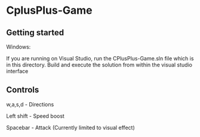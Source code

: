 # CplusPlus-Game

## Getting started
Windows:

If you are running on Visual Studio, run the CPlusPlus-Game.sln file which is in this directory.
Build and execute the solution from within the visual studio interface

## Controls
w,a,s,d - Directions

Left shift - Speed boost

Spacebar - Attack (Currently limited to visual effect)
